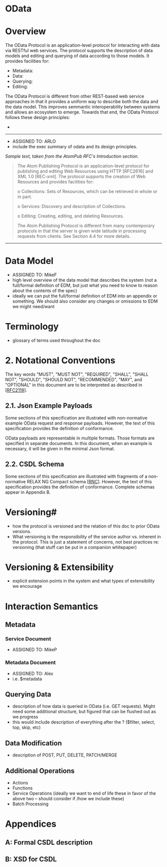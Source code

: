 ﻿# OData #

# Overview #

The OData Protocol is an application-level protocol for interacting with data via RESTful web services. The protocol supports the description of data models and editing and querying of data according to those models. It provides facilities for:

- Metadata: 
- Data: 
- Querying: 
- Editing: 

The OData Protocol is different from other REST-based web service approaches in that it provides a uniform way to describe both the data and the data model. This improves semmantic interoperability between systems and allows an ecosystem to emerge. Towards that end, the OData Protocol follows these design principles:

- 


----------

- ASSIGNED TO: ARLO
- include the exec summary of odata and its design principles.

*Sample text, taken from the AtomPub RFC's Introduction section.*

>  The Atom Publishing Protocol is an application-level protocol for
>    publishing and editing Web Resources using HTTP [RFC2616] and XML 1.0
>    [REC-xml].  The protocol supports the creation of Web Resources and
>    provides facilities for:
> 
>    o  Collections: Sets of Resources, which can be retrieved in whole or
>       in part.
> 
>    o  Services: Discovery and description of Collections.
> 
>    o  Editing: Creating, editing, and deleting Resources.
> 
>    The Atom Publishing Protocol is different from many contemporary
>    protocols in that the server is given wide latitude in processing
>    requests from clients.  See Section 4.4 for more details.

----

# Data Model #

- ASSIGNED TO: MikeF
- high level overview of the data model that describes the system (not a full/formal definition of EDM, but just what you need to know to reason about the contents of the spec)
- ideally we can put the full/formal definition of EDM into an appendix or something.  We should also consider any changes or omissions to EDM we might need/want

# Terminology #

- glossary of terms used throughout the doc

# 2. Notational Conventions #

The key words "MUST", "MUST NOT", "REQUIRED", "SHALL", "SHALL NOT", "SHOULD", "SHOULD NOT", "RECOMMENDED", "MAY", and "OPTIONAL" in this document are to be interpreted as described in [[RFC2119](http://tools.ietf.org/html/rfc2119 "Key words for use in RFCs to Indicate Requirement Levels")].

## 2.1. Json Example Payloads ##

Some sections of this specification are illustrated with non-normative example OData request and response payloads. However, the text of this specification provides the definition of conformance.

OData payloads are representable in multiple formats. Those formats are specified in separate documents. In this document, when an example is necessary, it will be given in the minimal Json format.

## 2.2. CSDL Schema ##

Some sections of this specification are illustrated with fragments of a non-normative RELAX NG Compact schema [[RNC](http://tools.ietf.org/html/rfc5023#ref-RNC "RELAX NG Compact Syntax")]. However, the text of this specification provides the definition of conformance. Complete schemas appear in Appendix B.

# Versioning#

- how the protocol is versioned and the relation of this doc to prior OData versions.
- What versioning is the responsibility of the service author  vs. inherent in the protocol.  This is just a statement of concerns, not best practices re: versioning (that stuff can be put in a companion whitepaper)

# Versioning & Extensibility #

- explicit extension points in the system and what types of extensibility we encourage

# Interaction Semantics #

## Metadata ##

### Service Document ###

- ASSIGNED TO: MikeP

### Metadata Document ###

- ASSIGNED TO: Alex
- i.e. $metadata

## Querying Data ##

- description of how data is queried in OData (i.e. GET requests).  Might need some additional structure, but figured that can be flushed out as we progress
- this would include description of everything after the ? ($filter, select, top, skip, etc)

## Data Modification ##

- description of POST, PUT, DELETE, PATCH/MERGE 

## Additional Operations  ##

- Actions 
- Functions
- Service Operations (ideally we want to end of life these in favor of the above two – should consider if /how we include these)
- Batch Processing

# Appendices #

## A: Formal CSDL description ##

## B: XSD for CSDL ##
